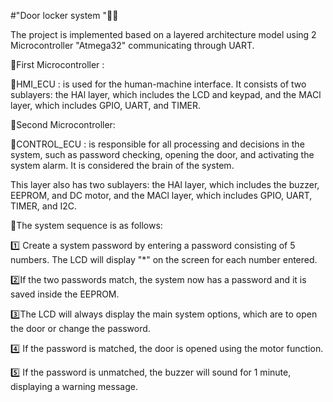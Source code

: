 
#"Door locker system "🔐🚪


The project is implemented based on a layered architecture model using 2 Microcontroller "Atmega32" communicating through UART.

💫First Microcontroller :

🔹HMI_ECU : is used for the human-machine interface.
It consists of two sublayers: the HAl layer, which includes the LCD and keypad, and the MACl layer, which includes GPIO, UART, and TIMER.

💫Second Microcontroller:

🔹CONTROL_ECU : is responsible for all processing and decisions in the system, such as password checking, opening the door, and activating the system alarm. It is considered the brain of the system.

This layer also has two sublayers: the HAl layer, which includes the buzzer, EEPROM, and DC motor, and the MACl layer, which includes GPIO, UART, TIMER, and I2C.


💫The system sequence is as follows:

1️⃣ Create a system password by entering a password consisting of 5 numbers. The LCD will display "*" on the screen for each number entered.

2️⃣If the two passwords match, the system now has a password and it is saved inside the EEPROM.

3️⃣The LCD will always display the main system options, which are to open the door or change the password.

4️⃣ If the password is matched, the door is opened using the motor function.

5️⃣ If the password is unmatched, the buzzer will sound for 1 minute, displaying a warning message.
